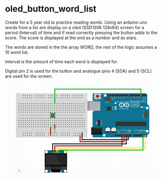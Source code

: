 # oled_button_word_list
Create for a 5 year old to practice reading words. 
Using an arduino uno words from a list are display on a oled (SSD1306 128x64) screen for a period (Interval) of time and if read correctly pressing the button adds to the score. 
The score is displayed at the end as a number and as stars. 

The words are stored in the the array WORD, the rest of the logic assumes a 10 word list.

Interval is the amount of time each word is displayed for.

Digital pin 2 is used for the button and analogue pins 4 (SDA) and 5 (SCL) are used for the screen. 

![wiring_diagram](oled_button_word_list.png)

